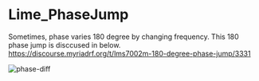 # Lime_PhaseJump

Sometimes, phase varies 180 degree by changing frequency.
This 180 phase jump is disccused in below.
https://discourse.myriadrf.org/t/lms7002m-180-degree-phase-jump/3331

![phase-diff](https://github.com/uecken/grc-test/blob/master/phase-diff.png)
